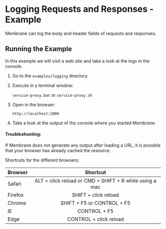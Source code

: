 # Logging Requests and Responses - Example

Membrane can log the body and header fields of requests and responses.


## Running the Example

In this example we will visit a web site and take a look at the logs in the console. 

1. Go to the `examples/logging` directory.
2. Execute in a terminal window:

    `service-proxy.bat` or `service-proxy.sh`

3. Open in the browser:
   
    `http://localhost:2000` 

4. Take a look at the output of the console where you started Membrane.


#### Troubleshooting:

If Membrane does not generate any output after loading a URL, it is possible that your browser has already cached the resource. 

Shortcuts for the different browsers:


| Browser       | Shortcut       | 
| ------------- |:-------------:| 
| Safari     | ALT + click reload or CMD + SHIFT + R while using a mac|
| Firefox      | SHIFT + click reload      | 
| Chrome | SHIFT + F5 or CONTROL + F5      |
| IE | CONTROL + F5      |
| Edge | CONTROL + click reload |